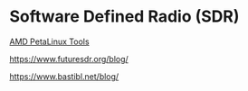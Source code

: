 # Software Defined Radio (SDR)

[AMD PetaLinux Tools](https://www.amd.com/en/products/software/adaptive-socs-and-fpgas/embedded-software/petalinux-sdk.html)

https://www.futuresdr.org/blog/

https://www.bastibl.net/blog/
